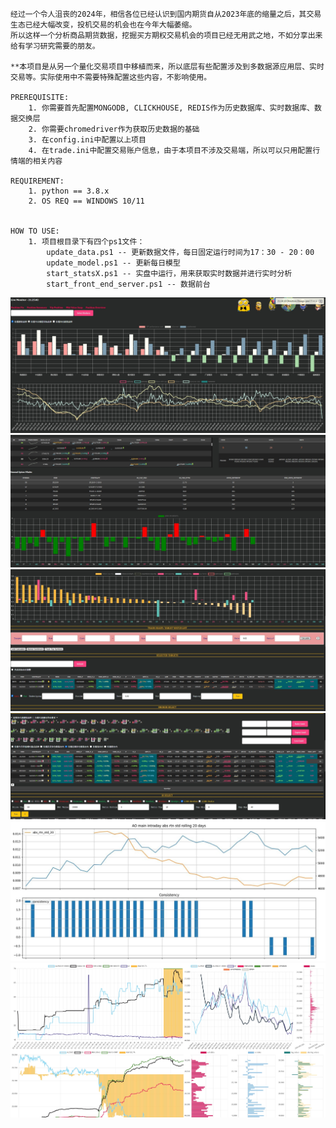 
    经过一个令人沮丧的2024年，相信各位已经认识到国内期货自从2023年底的缩量之后，其交易生态已经大幅改变，投机交易的机会也在今年大幅萎缩。
    所以这样一个分析商品期货数据，挖掘买方期权交易机会的项目已经无用武之地，不如分享出来给有学习研究需要的朋友。
    
    **本项目是从另一个量化交易项目中移植而来，所以底层有些配置涉及到多数据源应用层、实时交易等。实际使用中不需要特殊配置这些内容，不影响使用。
    
    PREREQUISITE: 
        1. 你需要首先配置MONGODB, CLICKHOUSE, REDIS作为历史数据库、实时数据库、数据交换层
        2. 你需要chromedriver作为获取历史数据的基础
        3. 在config.ini中配置以上项目
        4. 在trade.ini中配置交易账户信息，由于本项目不涉及交易端，所以可以只用配置行情端的相关内容
        
    REQUIREMENT:
        1. python == 3.8.x
        2. OS REQ == WINDOWS 10/11
        
    
    HOW TO USE:
        1. 项目根目录下有四个ps1文件：
            update_data.ps1 -- 更新数据文件，每日固定运行时间为17：30 - 20：00
            update_model.ps1 -- 更新每日模型
            start_statsX.ps1 -- 实盘中运行，用来获取实时数据并进行实时分析
            start_front_end_server.ps1 -- 数据前台
    

    
<img src="./.misc/cut1.png">
<img src="./.misc/cut2.png">
<img src="./.misc/cut3.png">
<img src="./.misc/cut4.png">
<img src="./.misc/cut5.png">
<img src="./.misc/cut6.png">
